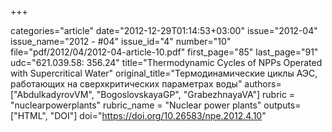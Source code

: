 +++

categories="article"
date="2012-12-29T01:14:53+03:00"
issue="2012-04"
issue_name="2012 - #04"
issue_id="4"
number="10"
file="pdf/2012/04/2012-04-article-10.pdf"
first_page="85"
last_page="91"
udc="621.039.58: 356.24"
title="Thermodynamic Cycles of NPPs Operated with Supercritical Water"
original_title="Термодинамические циклы АЭС, работающих на сверхкритических параметрах воды"
authors=["AbdulkadyrovVM", "BogoslovskayaGP", "GrabezhnayaVA"]
rubric = "nuclearpowerplants"
rubric_name = "Nuclear power plants"
outputs=["HTML", "DOI"]
doi="https://doi.org/10.26583/npe.2012.4.10"
